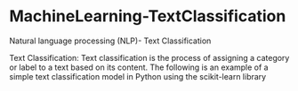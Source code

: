 # MachineLearning-TextClassification
Natural language processing (NLP)- Text Classification

Text Classification: Text classification is the process of assigning a category or label to a text based on its content. The following is an example of a simple text classification model in Python using the scikit-learn library
